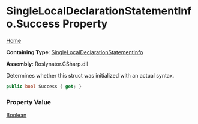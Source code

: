 # SingleLocalDeclarationStatementInfo\.Success Property

[Home](../../../../../README.md)

**Containing Type**: [SingleLocalDeclarationStatementInfo](../README.md)

**Assembly**: Roslynator\.CSharp\.dll

  
Determines whether this struct was initialized with an actual syntax\.

```csharp
public bool Success { get; }
```

### Property Value

[Boolean](https://docs.microsoft.com/en-us/dotnet/api/system.boolean)


